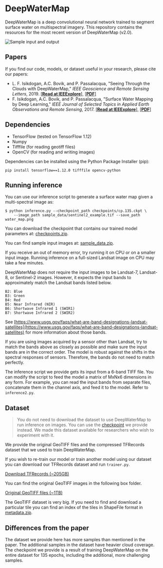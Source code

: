 # DeepWaterMap
DeepWaterMap is a deep convolutional neural network trained to segment surface water on multispectral imagery. This repository contains the resources for the most recent version of DeepWaterMap (v2.0).

![Sample input and output](sample_data/sample_input_output.png)

## Papers
If you find our code, models, or dataset useful in your research, please cite our papers:

* L. F. Isikdogan, A.C. Bovik, and P. Passalacqua, "Seeing Through the Clouds with DeepWaterMap," *IEEE Geoscience and Remote Sensing Letters*, 2019. [[**Read at IEEExplore**]](https://ieeexplore.ieee.org/document/8913594), [[**PDF**]](http://www.isikdogan.com/files/isikdogan2019_deepwatermap_v2.pdf)
* F. Isikdogan, A.C. Bovik, and P. Passalacqua, "Surface Water Mapping by Deep Learning," *IEEE Journal of Selected Topics in Applied Earth Observations and Remote Sensing*, 2017. [[**Read at IEEExplore**]](https://ieeexplore.ieee.org/document/8013683/), [[**PDF**]](http://www.isikdogan.com/files/isikdogan2017_deepwatermap.pdf)

## Dependencies
* TensorFlow (tested on TensorFlow 1.12)
* Numpy
* Tifffile (for reading geotiff files)
* OpenCV (for reading and writing images)

Dependencies can be installed using the Python Package Installer (pip):

```
pip install tensorflow==1.12.0 tifffile opencv-python
```

## Running inference

You can use our inference script to generate a surface water map given a multi-spectral image as:
```
$ python inference.py --checkpoint_path checkpoints/cp.135.ckpt \
    --image_path sample_data/sentinel2_example.tif --save_path water_map.png
```

You can download the checkpoint that contains our trained model parameters at:
[checkpoints.zip](https://utexas.app.box.com/s/j9ymvdkaq36tk04be680mbmlaju08zkq/file/565662752887).

You can find sample input images at: [sample_data.zip](https://utexas.app.box.com/s/j9ymvdkaq36tk04be680mbmlaju08zkq/file/565677626152).

If you receive an out of memory error, try running it on CPU or on a smaller input image. Running inference on a full-sized Landsat image on CPU may take a few minutes.

DeepWaterMap does not require the input images to be Landsat-7, Landsat-8, or Sentinel-2 images. However, it expects the input bands to approximately match the Landsat bands listed below.

```
B2: Blue
B3: Green
B4: Red
B5: Near Infrared (NIR)
B6: Shortwave Infrared 1 (SWIR1)
B7: Shortwave Infrared 2 (SWIR2)
```

See [https://www.usgs.gov/faqs/what-are-band-designations-landsat-satellites](https://www.usgs.gov/faqs/what-are-band-designations-landsat-satellites) for more information about those bands.

If you are using images acquired by a sensor other than Landsat, try to match the bands above as closely as possible and make sure the input bands are in the correct order. The model is robust against the shifts in the spectral responses of sensors. Therefore, the bands do not need to match perfectly.

The inference script we provide gets its input from a 6-band TIFF file. You can modify the script to feed the model a matrix of MxNx6 dimensions in any form. For example, you can read the input bands from separate files, concatenate them in the channel axis, and feed it to the model. Refer to ```inference2.py```.


## Dataset

> You do not need to download the dataset to use DeepWaterMap to run inference on images. You can use the [checkpoint](https://utexas.app.box.com/s/j9ymvdkaq36tk04be680mbmlaju08zkq/file/565662752887) we provide instead. We made this dataset available for researchers who wish to experiment with it.

We provide the original GeoTIFF files and the compressed TFRecords dataset that we used to train DeepWaterMap.

If you wish to re-train our model or train another model using our dataset you can download our TFRecords dataset and run ```trainer.py```.

[Download TFRecords (~205GB)](https://utexas.app.box.com/s/j9ymvdkaq36tk04be680mbmlaju08zkq/folder/94459511962)

You can find the  original GeoTIFF images in the following box folder.

[Original GeoTIFF files (~1TB)](https://utexas.app.box.com/s/j9ymvdkaq36tk04be680mbmlaju08zkq/folder/94459536870)

The GeoTIFF dataset is very big. If you need to find and download a particular tile you can find an index of the tiles in ShapeFile format in [metadata.zip](https://utexas.app.box.com/s/j9ymvdkaq36tk04be680mbmlaju08zkq/file/564393935179).


## Differences from the paper

The dataset we provide here has more samples than mentioned in the paper. The additional samples in the dataset have heavier cloud coverage. The checkpoint we provide is a result of training DeepWaterMap on the entire dataset for 135 epochs, including the additional, more challenging samples.

